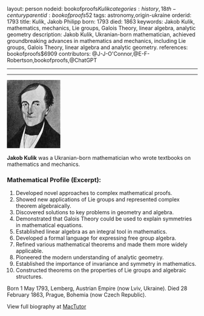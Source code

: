 layout: person
nodeid: bookofproofs$Kulik
categories: history,18th-century
parentid: bookofproofs$52
tags: astronomy,origin-ukraine
orderid: 1793
title: Kulik, Jakob Philipp
born: 1793
died: 1863
keywords: Jakob Kulik, mathematics, mechanics, Lie groups, Galois Theory, linear algebra, analytic geometry
description: Jakob Kulik, Ukranian-born mathematician, achieved groundbreaking advances in mathematics and mechanics, including Lie groups, Galois Theory, linear algebra and analytic geometry.
references: bookofproofs$6909
contributors: @J-J-O'Connor,@E-F-Robertson,bookofproofs,@ChatGPT

---



---

![Kulik.jpg](https://github.com/bookofproofs/bookofproofs.github.io/blob/main/_sources/_assets/images/portraits/Kulik.jpg?raw=true)

**Jakob Kulik** was a Ukranian-born mathematician who wrote textbooks on mathematics and mechanics.

### Mathematical Profile (Excerpt):
1. Developed novel approaches to complex mathematical proofs. 
2. Showed new applications of Lie groups and represented complex theorem algebraically. 
3. Discovered solutions to key problems in geometry and algebra. 
4. Demonstrated that Galois Theory could be used to explain symmetries in mathematical equations. 
5. Established linear algebra as an integral tool in mathematics. 
6. Developed a formal language for expressing free group algebra. 
7. Refined various mathematical theorems and made them more widely applicable. 
8. Pioneered the modern understanding of analytic geometry. 
9. Established the importance of invariance and symmetry in mathematics. 
10. Constructed theorems on the properties of Lie groups and algebraic structures.

Born 1 May 1793, Lemberg, Austrian Empire (now Lviv, Ukraine). Died 28 February 1863, Prague, Bohemia (now Czech Republic).

View full biography at [MacTutor](https://mathshistory.st-andrews.ac.uk/Biographies/Kulik/)
